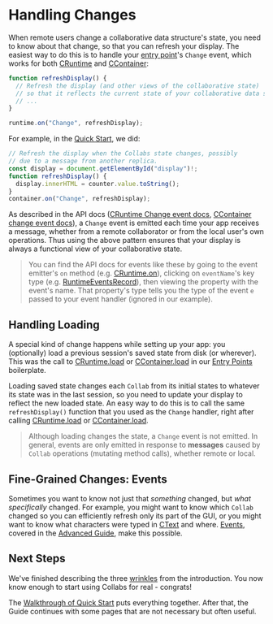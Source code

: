 # Handling Changes

When remote users change a collaborative data structure's state, you need to know about that change, so that you can refresh your display. The easiest way to do this is to handle your [entry point](./entry_points.html)'s `Change` event, which works for both [CRuntime](../api/collabs/classes/CRuntime.html) and [CContainer](../api/container/classes/CContainer.html):

```ts
function refreshDisplay() {
  // Refresh the display (and other views of the collaborative state)
  // so that it reflects the current state of your collaborative data structures
  // ...
}

runtime.on("Change", refreshDisplay);
```

For example, in the [Quick Start](../quick_start.html), we did:

```ts
// Refresh the display when the Collabs state changes, possibly
// due to a message from another replica.
const display = document.getElementById("display")!;
function refreshDisplay() {
  display.innerHTML = counter.value.toString();
}
container.on("Change", refreshDisplay);
```

As described in the API docs ([CRuntime Change event docs](../api/collabs/interfaces/RuntimeEventsRecord.html#Change), [CContainer change event docs](../api/container/interfaces/CContainerEventsRecord.html#Change)), a `Change` event is emitted each time your app receives a message, whether from a remote collaborator or from the local user's own operations. Thus using the above pattern ensures that your display is always a functional view of your collaborative state.

> You can find the API docs for events like these by going to the event emitter's `on` method (e.g. [CRuntime.on](../api/collabs/classes/CRuntime.html#on)), clicking on `eventName`'s key type (e.g. [RuntimeEventsRecord](../api/collabs/interfaces/RuntimeEventsRecord.html)), then viewing the property with the event's name. That property's type tells you the type of the event `e` passed to your event handler (ignored in our example).

## Handling Loading

A special kind of change happens while setting up your app: you (optionally) load a previous session's saved state from disk (or wherever). This was the call to [CRuntime.load](../api/collabs/classes/CRuntime.html#load) or [CContainer.load](../api/container/classes/CContainer#load) in our [Entry Points](./entry_points.html) boilerplate.

Loading saved state changes each `Collab` from its initial states to whatever its state was in the last session, so you need to update your display to reflect the new loaded state. An easy way to do this is to call the same `refreshDisplay()` function that you used as the `Change` handler, right after calling [CRuntime.load](../api/collabs/classes/CRuntime.html#load) or [CContainer.load](../api/container/classes/CContainer#load).

> Although loading changes the state, a `Change` event is not emitted. In general, events are only emitted in response to **messages** caused by `Collab` operations (mutating method calls), whether remote or local.

## Fine-Grained Changes: Events

Sometimes you want to know not just that _something_ changed, but _what specifically_ changed. For example, you might want to know which `Collab` changed so you can efficiently refresh only its part of the GUI, or you might want to know what characters were typed in [CText](../api/collabs/classes/CText.html) and where. [Events](../advanced/events.html), covered in the [Advanced Guide](../advanced/), make this possible.

## Next Steps

We've finished describing the three [wrinkles](./introduction.html#using-collabs) from the introduction. You now know enough to start using Collabs for real - congrats!

The [Walkthrough of Quick Start](../walkthrough.html) puts everything together. After that, the Guide continues with some pages that are not necessary but often useful.
